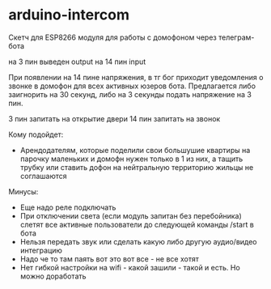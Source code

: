 # arduino-intercom
Скетч для ESP8266 модуля для работы с домофоном через телеграм-бота

на 3 пин выведен  output 
на 14 пин input

При появлении на 14 пине напряжения, в тг бог приходит уведомления о звонке в домофон для всех активных юзеров бота. Предлагается либо заигнорить на 30 секунд, либо на 3 секунды подать напряжение на 3 пин. 

3 пин запитать на открытие двери
14 пин запитать на звонок

Кому подойдет:  
 * Арендодателям, которые поделили свои большушие квартиры на парочку маленьких и домофн нужен только в 1 из них, а тащить трубку или ставить дофон на нейтральную территорию жильцы не соглашаются

Минусы:  
 * Еще надо реле подключать
 * При отключении света (если модуль запитан без перебойника) слетят все активные пользователи до следующей команды /start в бота
 * Нельзя передать звук или сделать какую либо другую аудио/видео интеграцию
 * Надо че то там паять вот это вот все - не все хотят
 * Нет гибкой настройки на wifi - какой зашили - такой и есть. Но можно доработать
